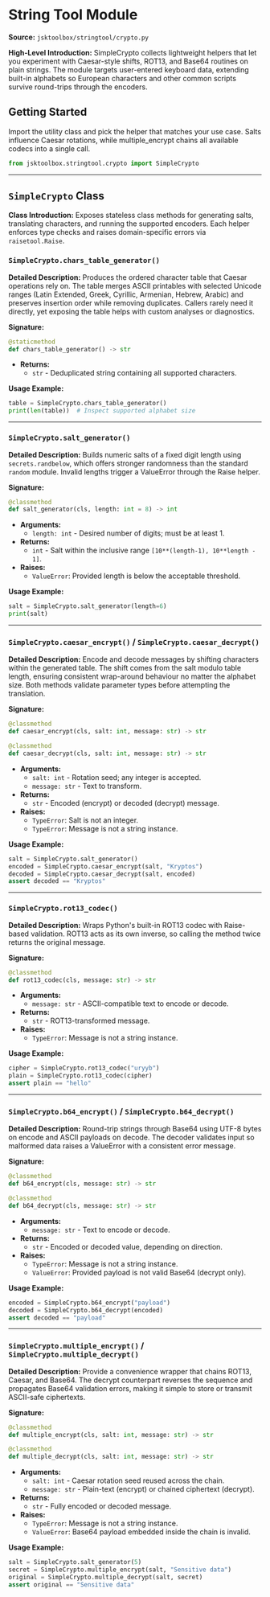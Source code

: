 # String Tool Module

**Source:** `jsktoolbox/stringtool/crypto.py`

**High-Level Introduction:**
SimpleCrypto collects lightweight helpers that let you experiment with Caesar-style shifts, ROT13, and Base64 routines on plain strings. The module targets user-entered keyboard data, extending built-in alphabets so European characters and other common scripts survive round-trips through the encoders.

## Getting Started

Import the utility class and pick the helper that matches your use case. Salts influence Caesar rotations, while multiple_encrypt chains all available codecs into a single call.

```python
from jsktoolbox.stringtool.crypto import SimpleCrypto
```

---

## `SimpleCrypto` Class

**Class Introduction:**
Exposes stateless class methods for generating salts, translating characters, and running the supported encoders. Each helper enforces type checks and raises domain-specific errors via `raisetool.Raise`.

### `SimpleCrypto.chars_table_generator()`

**Detailed Description:**
Produces the ordered character table that Caesar operations rely on. The table merges ASCII printables with selected Unicode ranges (Latin Extended, Greek, Cyrillic, Armenian, Hebrew, Arabic) and preserves insertion order while removing duplicates. Callers rarely need it directly, yet exposing the table helps with custom analyses or diagnostics.

**Signature:**
```python
@staticmethod
def chars_table_generator() -> str
```

- **Returns:**
  - `str` - Deduplicated string containing all supported characters.

**Usage Example:**
```python
table = SimpleCrypto.chars_table_generator()
print(len(table))  # Inspect supported alphabet size
```

---

### `SimpleCrypto.salt_generator()`

**Detailed Description:**
Builds numeric salts of a fixed digit length using `secrets.randbelow`, which offers stronger randomness than the standard `random` module. Invalid lengths trigger a ValueError through the Raise helper.

**Signature:**
```python
@classmethod
def salt_generator(cls, length: int = 8) -> int
```

- **Arguments:**
  - `length: int` - Desired number of digits; must be at least 1.
- **Returns:**
  - `int` - Salt within the inclusive range `[10**(length-1), 10**length - 1]`.
- **Raises:**
  - `ValueError`: Provided length is below the acceptable threshold.

**Usage Example:**
```python
salt = SimpleCrypto.salt_generator(length=6)
print(salt)
```

---

### `SimpleCrypto.caesar_encrypt()` / `SimpleCrypto.caesar_decrypt()`

**Detailed Description:**
Encode and decode messages by shifting characters within the generated table. The shift comes from the salt modulo table length, ensuring consistent wrap-around behaviour no matter the alphabet size. Both methods validate parameter types before attempting the translation.

**Signature:**
```python
@classmethod
def caesar_encrypt(cls, salt: int, message: str) -> str

@classmethod
def caesar_decrypt(cls, salt: int, message: str) -> str
```

- **Arguments:**
  - `salt: int` - Rotation seed; any integer is accepted.
  - `message: str` - Text to transform.
- **Returns:**
  - `str` - Encoded (encrypt) or decoded (decrypt) message.
- **Raises:**
  - `TypeError`: Salt is not an integer.
  - `TypeError`: Message is not a string instance.

**Usage Example:**
```python
salt = SimpleCrypto.salt_generator()
encoded = SimpleCrypto.caesar_encrypt(salt, "Kryptos")
decoded = SimpleCrypto.caesar_decrypt(salt, encoded)
assert decoded == "Kryptos"
```

---

### `SimpleCrypto.rot13_codec()`

**Detailed Description:**
Wraps Python's built-in ROT13 codec with Raise-based validation. ROT13 acts as its own inverse, so calling the method twice returns the original message.

**Signature:**
```python
@classmethod
def rot13_codec(cls, message: str) -> str
```

- **Arguments:**
  - `message: str` - ASCII-compatible text to encode or decode.
- **Returns:**
  - `str` - ROT13-transformed message.
- **Raises:**
  - `TypeError`: Message is not a string instance.

**Usage Example:**
```python
cipher = SimpleCrypto.rot13_codec("uryyb")
plain = SimpleCrypto.rot13_codec(cipher)
assert plain == "hello"
```

---

### `SimpleCrypto.b64_encrypt()` / `SimpleCrypto.b64_decrypt()`

**Detailed Description:**
Round-trip strings through Base64 using UTF-8 bytes on encode and ASCII payloads on decode. The decoder validates input so malformed data raises a ValueError with a consistent error message.

**Signature:**
```python
@classmethod
def b64_encrypt(cls, message: str) -> str

@classmethod
def b64_decrypt(cls, message: str) -> str
```

- **Arguments:**
  - `message: str` - Text to encode or decode.
- **Returns:**
  - `str` - Encoded or decoded value, depending on direction.
- **Raises:**
  - `TypeError`: Message is not a string instance.
  - `ValueError`: Provided payload is not valid Base64 (decrypt only).

**Usage Example:**
```python
encoded = SimpleCrypto.b64_encrypt("payload")
decoded = SimpleCrypto.b64_decrypt(encoded)
assert decoded == "payload"
```

---

### `SimpleCrypto.multiple_encrypt()` / `SimpleCrypto.multiple_decrypt()`

**Detailed Description:**
Provide a convenience wrapper that chains ROT13, Caesar, and Base64. The decrypt counterpart reverses the sequence and propagates Base64 validation errors, making it simple to store or transmit ASCII-safe ciphertexts.

**Signature:**
```python
@classmethod
def multiple_encrypt(cls, salt: int, message: str) -> str

@classmethod
def multiple_decrypt(cls, salt: int, message: str) -> str
```

- **Arguments:**
  - `salt: int` - Caesar rotation seed reused across the chain.
  - `message: str` - Plain-text (encrypt) or chained ciphertext (decrypt).
- **Returns:**
  - `str` - Fully encoded or decoded message.
- **Raises:**
  - `TypeError`: Message is not a string instance.
  - `ValueError`: Base64 payload embedded inside the chain is invalid.

**Usage Example:**
```python
salt = SimpleCrypto.salt_generator(5)
secret = SimpleCrypto.multiple_encrypt(salt, "Sensitive data")
original = SimpleCrypto.multiple_decrypt(salt, secret)
assert original == "Sensitive data"
```
